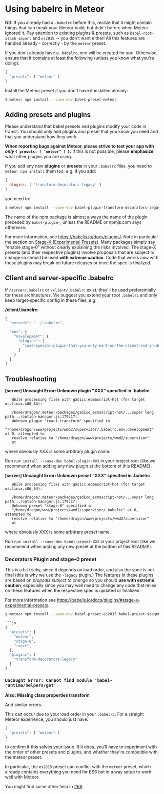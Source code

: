 # Using babelrc in Meteor

NB: If you already had a `.babelrc` before this, realize that it might contain
things that can break your Meteor build, but didn't before when Meteor ignored
it.  Pay attention to existing plugins & presets, such as `babel-root-slash-import`
and `es2015` -- you don't want either!  All this features are handled already -
correctly - by the `meteor` preset.

If you don't already have a `.babelrc`, one will be created for you.  Otherwise,
ensure that it contains at least the following (unless you know what you're doing):

```js
{
  "presets": [ "meteor" ]
}
```

Install the Meteor preset if you don't have it installed already:

```sh
$ meteor npm install --save-dev babel-preset-meteor
```

## Adding presets and plugins

Please understand that babel presets and plugins modify your code in transit.
You should only add plugins and preset that you know you need and that you
understand how they work.

**When reporting bugs against Meteor, please strive to test your app with
*only* `{ presets: [ "meteor" ] }`.**  If this is not possible, please
**emphasize** what other plugins you are using.

If you add any new **plugins** or **presets** in your `.babelrc` files, you
need to `meteor npm install` them too.  e.g. if you add:

```js
{
  plugins: [ 'transform-decorators-legacy' ]
}
```

you need to:

```sh
$ meteor npm install --save-dev babel-plugin-transform-decorators-legacy
```

The name of the npm package is almost always the name of the plugin preceded
by `babel-plugin-`, unless the README or npmjs.com says otherwise.

For more information, see https://babeljs.io/docs/plugins/.  Note in
particular the section on
[Stage-X (Experimental Presets)](https://babeljs.io/docs/plugins/#stage-x-experimental-presets).
Many packages simply say "enable stage-0" without clearly explaining the
risks involved.  The stage-X presets (and their respective plugins) involve
proposals that are subject to change so should be used **with extreme caution**.
Code that works *now* with these plugins may break on future releases or once
the spec is finalized.

## Client and server-specific .babelrc

If `/server/.babelrc` or `/client/.babelrc` exist, they'll be used
preferentially for these architectures.  We suggest you extend your
root `.babelrc` and only keep target-specific config in these files, e.g.

**/client/.babelrc:**

```js
{
  "extends": "../.babelrc",

  "env": {
    "development": {
      "plugins": [
        "some-special-plugin-that-you-only-want-on-the-client-and-in-devel"
      ]
    }
  }
}
```

## Troubleshooting

**[server] Uncaught Error: Unknown plugin "XXX" specified in .babelrc**

```
   While processing files with gadicc:ecmascript-hot (for target os.linux.x86_64):

   /home/dragon/.meteor/packages/gadicc_ecmascript-hot/...super long path.../option-manager.js:179:17:
   Unknown plugin "react-transform" specified in
   "/home/dragon/www/projects/wmd2/supervisor/.babelrc.env.development" at 0, attempted to
   resolve relative to "/home/dragon/www/projects/wmd2/supervisor"
   at
```

where obvoiusly XXX is some arbitrary plugin name.

Run `npm install --save-dev babel-plugin-XXX` in your project root (like we
recommend when adding any new plugin at the bottom of this README).

**[server] Uncaught Error: Unknown preset "XXX" specified in .babelrc**

```
   While processing files with gadicc:ecmascript-hot (for target os.linux.x86_64):

   /home/dragon/.meteor/packages/gadicc_ecmascript-hot/...super long path.../option-manager.js:179:17:
   Unknown preset "stage-0" specified in
   "/home/dragon/www/projects/wmd2/supervisor/.babelrc" at 0, attempted to
   resolve relative to "/home/dragon/www/projects/wmd2/supervisor"
   at
```

where obvoiusly XXX is some arbitrary preset name.

Run `npm install --save-dev babel-preset-XXX` in your project root (like we
recommend when adding any new preset at the bottom of this README).

### Decorators Plugin and stage-0 preset

This is a bit tricky, since it depends on load order, and also the spec is not
final (this is why we use the `-legacy` plugin.)  The features in these plugins
are based on *propoals subject to change* so you should **use with extreme
caution**, especially since you may well need to change any code that relies
on these features when the respective spec is updated or finalized.

For more information see https://babeljs.io/docs/plugins/#stage-x-experimental-presets.

```sh
$ meteor npm install --save-dev babel-preset-es2015 babel-preset-stage0

```js
{
  "presets": [
    "meteor",
    "stage-0",
    "react",
  ],
  "plugins": [
    "transform-decorators-legacy"
  ]
}
```

### `Uncaught Error: Cannot find module 'babel-runtime/helpers/get'`

**Also: Missing class properties transform**

And similar errors.

This can occur due to your load order in your `.babelrc`.  For a straight
Meteor experience, you should just have:

```js
{
  "presets": [ "meteor" ]
}
```

to confirm if this solves your issue.  If it does, you'll have to experiment
with the order of other presets and plugins, and whether they're compatible
with the meteor preset.

In particular, the `es2015` preset can conflict with the `meteor` preset,
which already contains everything you need for ES6 but in a way setup to
work well with Meteor.

You might find some other help in [#68](https://github.com/gadicc/meteor-hmr/issues/68).
